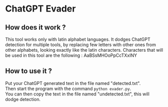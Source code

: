 # **ChatGPT Evader**

## **How does it work ?**
This tool works only with latin alphabet languages.
It dodges ChatGPT detection for multiple tools, by replacing few letters with other ones from other alphabets, looking exactly like the latin characters.
Characters that will be used in this tool are the following : АаВЅѕМНОоРрСсТХхΙΝΥ

## **How to use it ?**
Put your ChatGPT generated text in the file named "detected.txt".  
Then start the program with the command `python evader.py`.  
You can then copy the text in the file named "undetected.txt", this will dodge detection.